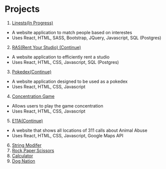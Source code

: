 # Projects
1. [Linests(In Progress)](https://github.com/StephanieHou/Linests)
  - A website application to match people based on interestes
  - Uses React, HTML, SASS, Bootstrap, JQuery, Javascript, SQL (Postgres)
2. [RAS(Rent Your Studio) (Continue)](https://github.com/StephanieHou/Projects/tree/master/Ras)
  - A website application to efficiently rent a studio
  - Uses React, HTML, CSS, Javascript, SQL (Postgres)
3. [Pokedex(Continue)](https://github.com/StephanieHou/Projects/tree/master/Pokedex)
  - A website application designed to be used as a pokedex
  - Uses React, HTML, CSS, Javascript
4. [Concentration Game](https://codesandbox.io/s/jl9126v99w)
  - Allows users to play the game concentration
  - Uses React, HTML, CSS, Javascript
5. [E11A(Continue)](https://github.com/StephanieHou/E11A)
  - A website that shows all locations of 311 calls about Animal Abuse
  - Uses React, HTML, CSS, Javascript, Google Maps API
6. [String Modifer](https://github.com/StephanieHou/Projects/tree/master/String%20Modifer)
7. [Rock,Paper,Scissors](https://github.com/StephanieHou/Projects/tree/master/RPS)
8. [Calculator](https://github.com/StephanieHou/Projects/tree/master/Calc)
9. [Dog Nation](https://codesandbox.io/s/71j0q2mkwx)



